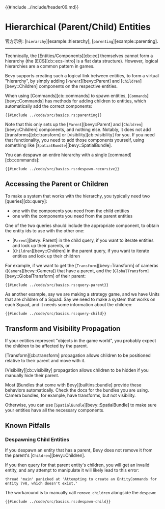 {{#include ../include/header09.md}}

# Hierarchical (Parent/Child) Entities

官方示例:
[`hierarchy`][example::hierarchy],
[`parenting`][example::parenting].

---

Technically, the [Entities/Components][cb::ec] themselves cannot form a
hierarchy (the [ECS][cb::ecs-intro] is a flat data structure). However,
logical hierarchies are a common pattern in games.

Bevy supports creating such a logical link between entities, to form
a virtual "hierarchy", by simply adding [`Parent`][bevy::Parent] and
[`Children`][bevy::Children] components on the respective entities.

When using [Commands][cb::commands] to spawn entities,
[`Commands`][bevy::Commands] has methods for adding children to entities,
which automatically add the correct components:

```rust,no_run,noplayground
{{#include ../code/src/basics.rs:parenting}}
```

Note that this only sets up the [`Parent`][bevy::Parent] and
[`Children`][bevy::Children] components, and nothing else. Notably, it does not
add [transforms][cb::transform] or [visibility][cb::visibility] for you.  If you
need that functionality, you need to add those components yourself, using
something like [`SpatialBundle`][bevy::SpatialBundle].

You can despawn an entire hierarchy with a single [command][cb::commands]:

```rust,no_run,noplayground
{{#include ../code/src/basics.rs:despawn-recursive}}
```

## Accessing the Parent or Children

To make a system that works with the hierarchy, you typically need two [queries][cb::query]:
 - one with the components you need from the child entities
 - one with the components you need from the parent entities

One of the two queries should include the appropriate component, to obtain the
entity ids to use with the other one:
 - [`Parent`][bevy::Parent] in the child query, if you want to iterate entities
   and look up their parents, or
 - [`Children`][bevy::Children] in the parent query, if you want to iterate entities
   and look up their children

For example, if we want to get the [`Transform`][bevy::Transform]
of cameras ([`Camera`][bevy::Camera]) that have a parent, and the
[`GlobalTransform`][bevy::GlobalTransform] of their parent:

```rust,no_run,noplayground
{{#include ../code/src/basics.rs:query-parent}}
```

As another example, say we are making a strategy game, and we have Units
that are children of a Squad. Say we need to make a system that works on
each Squad, and it needs some information about the children:

```rust,no_run,noplayground
{{#include ../code/src/basics.rs:query-child}}
```

## Transform and Visibility Propagation

If your entities represent "objects in the game world", you probably expect
the children to be affected by the parent.

[Transform][cb::transform] propagation allows children to be positioned
relative to their parent and move with it.

[Visibility][cb::visibility] propagation allows children to be hidden if
you manually hide their parent.

Most [Bundles that come with Bevy][builtins::bundle] provide these behaviors
automatically. Check the docs for the bundles you are using.  Camera bundles,
for example, have transforms, but not visibility.

Otherwise, you can use [`SpatialBundle`][bevy::SpatialBundle] to make sure
your entities have all the necessary components.

## Known Pitfalls

### Despawning Child Entities

If you despawn an entity that has a parent, Bevy does not remove it from the
parent's [`Children`][bevy::Children].

If you then query for that parent entity's children, you will get an invaild
entity, and any attempt to manipulate it will likely lead to this error:

```
thread 'main' panicked at 'Attempting to create an EntityCommands for entity 7v0, which doesn't exist.'
```

The workaround is to manually call `remove_children` alongside the `despawn`:

```rust,no_run,noplayground
{{#include ../code/src/basics.rs:despawn-child}}
```
